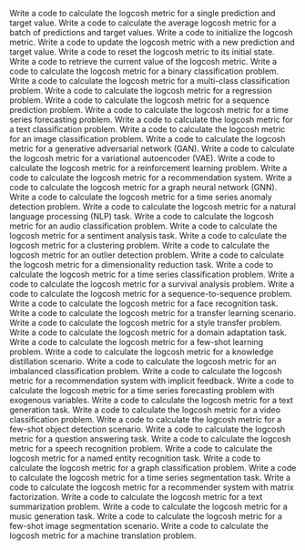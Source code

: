 Write a code to calculate the logcosh metric for a single prediction and target value.
Write a code to calculate the average logcosh metric for a batch of predictions and target values.
Write a code to initialize the logcosh metric.
Write a code to update the logcosh metric with a new prediction and target value.
Write a code to reset the logcosh metric to its initial state.
Write a code to retrieve the current value of the logcosh metric.
Write a code to calculate the logcosh metric for a binary classification problem.
Write a code to calculate the logcosh metric for a multi-class classification problem.
Write a code to calculate the logcosh metric for a regression problem.
Write a code to calculate the logcosh metric for a sequence prediction problem.
Write a code to calculate the logcosh metric for a time series forecasting problem.
Write a code to calculate the logcosh metric for a text classification problem.
Write a code to calculate the logcosh metric for an image classification problem.
Write a code to calculate the logcosh metric for a generative adversarial network (GAN).
Write a code to calculate the logcosh metric for a variational autoencoder (VAE).
Write a code to calculate the logcosh metric for a reinforcement learning problem.
Write a code to calculate the logcosh metric for a recommendation system.
Write a code to calculate the logcosh metric for a graph neural network (GNN).
Write a code to calculate the logcosh metric for a time series anomaly detection problem.
Write a code to calculate the logcosh metric for a natural language processing (NLP) task.
Write a code to calculate the logcosh metric for an audio classification problem.
Write a code to calculate the logcosh metric for a sentiment analysis task.
Write a code to calculate the logcosh metric for a clustering problem.
Write a code to calculate the logcosh metric for an outlier detection problem.
Write a code to calculate the logcosh metric for a dimensionality reduction task.
Write a code to calculate the logcosh metric for a time series classification problem.
Write a code to calculate the logcosh metric for a survival analysis problem.
Write a code to calculate the logcosh metric for a sequence-to-sequence problem.
Write a code to calculate the logcosh metric for a face recognition task.
Write a code to calculate the logcosh metric for a transfer learning scenario.
Write a code to calculate the logcosh metric for a style transfer problem.
Write a code to calculate the logcosh metric for a domain adaptation task.
Write a code to calculate the logcosh metric for a few-shot learning problem.
Write a code to calculate the logcosh metric for a knowledge distillation scenario.
Write a code to calculate the logcosh metric for an imbalanced classification problem.
Write a code to calculate the logcosh metric for a recommendation system with implicit feedback.
Write a code to calculate the logcosh metric for a time series forecasting problem with exogenous variables.
Write a code to calculate the logcosh metric for a text generation task.
Write a code to calculate the logcosh metric for a video classification problem.
Write a code to calculate the logcosh metric for a few-shot object detection scenario.
Write a code to calculate the logcosh metric for a question answering task.
Write a code to calculate the logcosh metric for a speech recognition problem.
Write a code to calculate the logcosh metric for a named entity recognition task.
Write a code to calculate the logcosh metric for a graph classification problem.
Write a code to calculate the logcosh metric for a time series segmentation task.
Write a code to calculate the logcosh metric for a recommender system with matrix factorization.
Write a code to calculate the logcosh metric for a text summarization problem.
Write a code to calculate the logcosh metric for a music generation task.
Write a code to calculate the logcosh metric for a few-shot image segmentation scenario.
Write a code to calculate the logcosh metric for a machine translation problem.